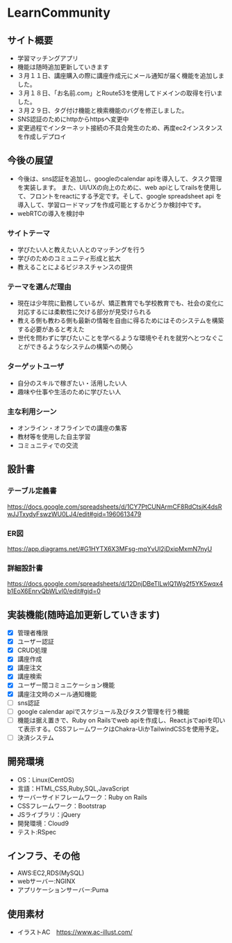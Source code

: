 # LearnCommunity

## サイト概要

- 学習マッチングアプリ
- 機能は随時追加更新していきます
- ３月１１日、講座購入の際に講座作成元にメール通知が届く機能を追加しました。
- ３月１８日、「お名前.com」とRoute53を使用してドメインの取得を行いました。
- ３月２９日、タグ付け機能と検索機能のバグを修正しました。
- SNS認証のためにhttpからhttpsへ変更中
- 変更過程でインターネット接続の不具合発生のため、再度ec2インスタンスを作成しデプロイ

## 今後の展望
- 今後は、sns認証を追加し、googleのcalendar apiを導入して、タスク管理を実装します。
また、UI/UXの向上のために、web apiとしてrailsを使用して、フロントをreactにする予定です。そして、google spreadsheet api を導入して、学習ロードマップを作成可能とするかどうか検討中です。
- webRTCの導入を検討中

### サイトテーマ
- 学びたい人と教えたい人とのマッチングを行う
- 学びのためのコミュニティ形成と拡大
- 教えることによるビジネスチャンスの提供

### テーマを選んだ理由
- 現在は少年院に勤務しているが、矯正教育でも学校教育でも、社会の変化に対応するには柔軟性に欠ける部分が見受けられる
- 教える側も教わる側も最新の情報を自由に得るためにはそのシステムを構築する必要があると考えた
- 世代を問わずに学びたいことを学べるような環境やそれを就労へとつなぐことができるようなシステムの構築への関心

### ターゲットユーザ
- 自分のスキルで稼ぎたい・活用したい人
- 趣味や仕事や生活のために学びたい人

### 主な利用シーン
- オンライン・オフラインでの講座の集客
- 教材等を使用した自主学習
- コミュニティでの交流

## 設計書
### テーブル定義書
https://docs.google.com/spreadsheets/d/1CY7PtCUNArmCF8RdCtsjK4dsRwJJTxydyFswzWU0LJ4/edit#gid=1960613479
### ER図
https://app.diagrams.net/#G1HYTX6X3MFsg-mqYvUl2jDxipMxmN7nyU
### 詳細設計書
https://docs.google.com/spreadsheets/d/12DnjDBeTlLwlQ1Wg2f5YK5wqx4b1EoX6EnrvQbWLvl0/edit#gid=0

## 実装機能(随時追加更新していきます)
- [x] 管理者権限
- [x] ユーザー認証
- [x] CRUD処理
- [x] 講座作成
- [x] 講座注文
- [x] 講座検索
- [x] ユーザー間コミュニケーション機能
- [x] 講座注文時のメール通知機能
- [ ] sns認証
- [ ] google calendar apiでスケジュール及びタスク管理を行う機能
- [ ] 機能は据え置きで、Ruby on Railsでweb apiを作成し、React.jsでapiを叩いて表示する。CSSフレームワークはChakra-UiかTailwindCSSを使用予定。
- [ ] 決済システム

## 開発環境
- OS：Linux(CentOS)
- 言語：HTML,CSS,Ruby,SQL,JavaScript
- サーバーサイドフレームワーク：Ruby on Rails
- CSSフレームワーク：Bootstrap
- JSライブラリ：jQuery
- 開発環境：Cloud9
- テスト:RSpec

## インフラ、その他
- AWS:EC2,RDS(MySQL)
- webサーバー:NGINX
- アプリケーションサーバー:Puma

## 使用素材
- イラストAC　https://www.ac-illust.com/
